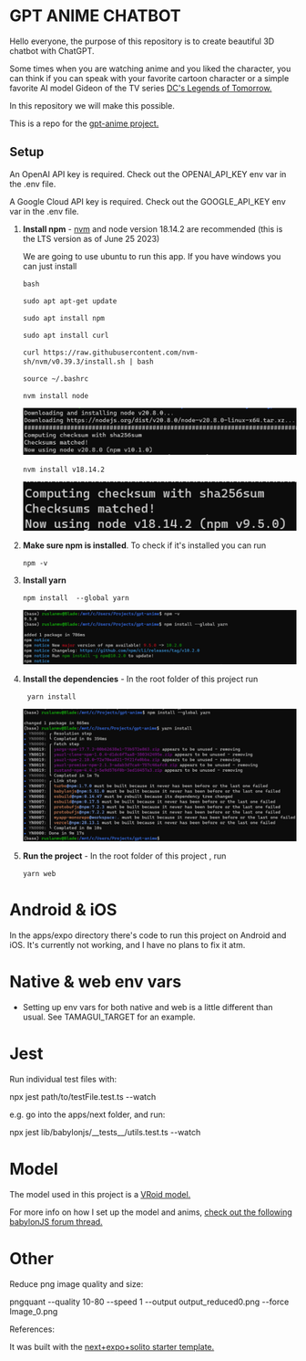 # GPT ANIME CHATBOT

Hello everyone,  the purpose of this repository is to create  beautiful 3D chatbot with ChatGPT.

Some times when you are watching anime and you liked the character, you can think if you can speak with your favorite cartoon character or a simple favorite  AI model Gideon of  the TV series [DC's Legends of Tomorrow.](https://en.wikipedia.org/wiki/Legends_of_Tomorrow) 

In this repository we will make this possible.

This is a repo for the [gpt-anime project.](https://www.gpt-anime.com/)

## Setup

An OpenAI API key is required. Check out the OPENAI_API_KEY env var in the .env file.

A Google Cloud API key is required. Check out the GOOGLE_API_KEY env var in the .env file.

1. **Install npm** - [nvm](https://github.com/nvm-sh/nvm#installing-and-updating) and node version 18.14.2 are recommended (this is the LTS version as of June 25 2023)

   We are going to use ubuntu to run this app. If you have windows you can just install 

   ```
   bash
   ```

   ```
   sudo apt apt-get update
   ```

   ```
   sudo apt install npm 
   ```

   ```
   sudo apt install curl 
   ```

   ```
   curl https://raw.githubusercontent.com/nvm-sh/nvm/v0.39.3/install.sh | bash
   ```

   ```
   source ~/.bashrc
   ```

   ```
   nvm install node
   ```

   ![image-20231012111632468](assets/images/posts/README/image-20231012111632468.png)

   ```
   nvm install v18.14.2
   ```

   ![image-20231012111731020](assets/images/posts/README/image-20231012111731020.png)

2. **Make sure npm is installed**. To check if it's installed you can run 

   ```
   npm -v
   ```

   

3. **Install yarn** 

   ```
   npm install  --global yarn
   ```

   ![image-20231012112026097](assets/images/posts/README/image-20231012112026097.png)

4. **Install the dependencies** - In the root folder of this project  run 

   ```
    yarn install
   ```

    ![image-20231012152607271](assets/images/posts/README/image-20231012152607271.png)

   

5. **Run the project** -  In the root folder of this project , run 

   ```
   yarn web
   ```

   

# Android & iOS

In the apps/expo directory there's code to run this project on Android and iOS. It's currently not working, and I have no plans to fix it atm.

# Native & web env vars

- Setting up env vars for both native and web is a little different than usual. See TAMAGUI_TARGET for an example.

# Jest

Run individual test files with:

npx jest path/to/testFile.test.ts --watch

e.g. go into the apps/next folder, and run:

npx jest lib/babylonjs/\_\_tests\_\_/utils.test.ts --watch

# Model

The model used in this project is a [VRoid model.](https://vroid.com/en/studio)

For more info on how I set up the model and anims, [check out the following babylonJS forum thread.](https://forum.babylonjs.com/t/chatgpt-3d-talking-models/39801)

# Other

Reduce png image quality and size:

pngquant --quality 10-80 --speed 1 --output output_reduced0.png --force Image_0.png



References:

It was built with the [next+expo+solito starter template.](https://github.com/tamagui/tamagui/tree/master/starters/next-expo-solito)
